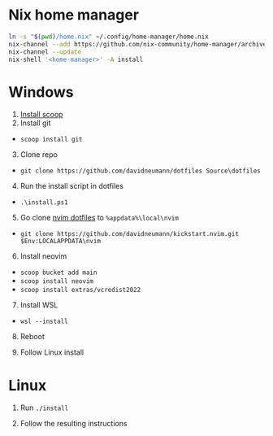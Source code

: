 # Nix home manager
```bash
ln -s "$(pwd)/home.nix" ~/.config/home-manager/home.nix
nix-channel --add https://github.com/nix-community/home-manager/archive/master.tar.gz home-manager
nix-channel --update
nix-shell '<home-manager>' -A install
```

# Windows

1. [Install scoop](https://scoop.sh/)
2. Install git

- `scoop install git`

3. Clone repo

- `git clone https://github.com/davidneumann/dotfiles Source\dotfiles`

4. Run the install script in dotfiles

- `.\install.ps1`

5. Go clone [nvim dotfiles](https://github.com/davidneumann/kickstart.nvim) to `%appdata%\local\nvim`

- `git clone https://github.com/davidneumann/kickstart.nvim.git $Env:LOCALAPPDATA\nvim`

6. Install neovim

- `scoop bucket add main`
- `scoop install neovim`
- `scoop install extras/vcredist2022`

7. Install WSL

- `wsl --install`

8. Reboot

9. Follow Linux install

# Linux

1. Run `./install`

2. Follow the resulting instructions
